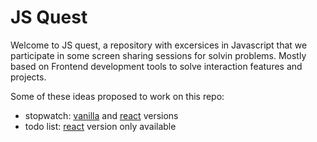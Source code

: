 # JS Quest

Welcome to JS quest, a repository with excersices in Javascript that we participate in some screen sharing sessions
for solvin problems. Mostly based on Frontend development tools to solve interaction features and projects.

Some of these ideas proposed to work on this repo:

- stopwatch: [vanilla](https://github.com/castiarena/js-quest/tree/quest/stopwatch) and [react](https://github.com/castiarena/js-quest/tree/quest/stopwatch-react) versions
- todo list: [react](https://github.com/castiarena/js-quest/tree/quest/todo-list-react) version only available



